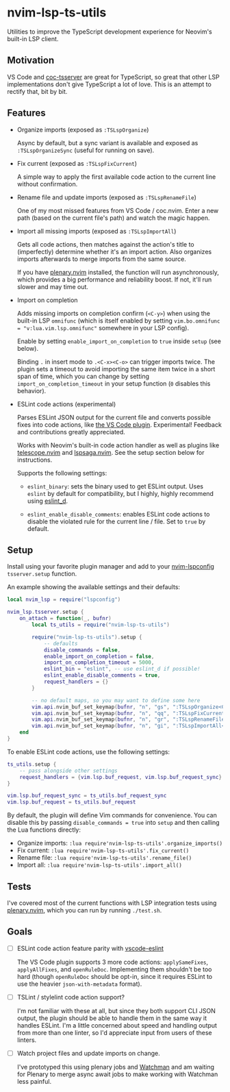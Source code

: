 # nvim-lsp-ts-utils

Utilities to improve the TypeScript development experience for Neovim's
built-in LSP client.

## Motivation

VS Code and [coc-tsserver](https://github.com/neoclide/coc-tsserver) are great
for TypeScript, so great that other LSP implementations don't give TypeScript a
lot of love. This is an attempt to rectify that, bit by bit.

## Features

- Organize imports (exposed as `:TSLspOrganize`)

  Async by default, but a sync variant is available and exposed as
  `:TSLspOrganizeSync` (useful for running on save).

- Fix current (exposed as `:TSLspFixCurrent`)

  A simple way to apply the first available code action to the current line
  without confirmation.

- Rename file and update imports (exposed as `:TSLspRenameFile`)

  One of my most missed features from VS Code / coc.nvim. Enter a new path
  (based on the current file's path) and watch the magic happen.

- Import all missing imports (exposed as `:TSLspImportAll`)

  Gets all code actions, then matches against the action's title to
  (imperfectly) determine whether it's an import action. Also organizes imports
  afterwards to merge imports from the same source.

  If you have [plenary.nvim](https://github.com/nvim-lua/plenary.nvim)
  installed, the function will run asynchronously, which provides a big
  performance and reliability boost. If not, it'll run slower and may time out.

- Import on completion

  Adds missing imports on completion confirm (`<C-y>`) when using the built-in
  LSP `omnifunc` (which is itself enabled by setting
  `vim.bo.omnifunc = "v:lua.vim.lsp.omnifunc"` somewhere in your LSP config).

  Enable by setting `enable_import_on_completion` to `true` inside `setup` (see
  below).

  Binding `.` in insert mode to `.<C-x><C-o>` can trigger imports twice. The
  plugin sets a timeout to avoid importing the same item twice in a short span
  of time, which you can change by setting `import_on_completion_timeout` in
  your setup function (`0` disables this behavior).

- ESLint code actions (experimental)

  Parses ESLint JSON output for the current file and converts possible fixes
  into code actions, like [the VS Code
  plugin](https://github.com/Microsoft/vscode-eslint). Experimental! Feedback
  and contributions greatly appreciated.

  Works with Neovim's built-in code action handler as well as plugins like
  [telescope.nvim](https://github.com/nvim-telescope/telescope.nvim) and
  [lspsaga.nvim](https://github.com/glepnir/lspsaga.nvim). See the setup section
  below for instructions.

  Supports the following settings:

  - `eslint_binary`: sets the binary used to get ESLint output. Uses `eslint` by
    default for compatibility, but I highly, highly recommend using
    [eslint_d](https://github.com/mantoni/eslint_d.js).

  - `eslint_enable_disable_comments`: enables ESLint code actions to disable the
    violated rule for the current line / file. Set to `true` by default.

## Setup

Install using your favorite plugin manager and add to your
[nvim-lspconfig](https://github.com/neovim/nvim-lspconfig) `tsserver.setup` function.

An example showing the available settings and their defaults:

```lua
local nvim_lsp = require("lspconfig")

nvim_lsp.tsserver.setup {
    on_attach = function(_, bufnr)
        local ts_utils = require("nvim-lsp-ts-utils")

        require("nvim-lsp-ts-utils").setup {
            -- defaults
            disable_commands = false,
            enable_import_on_completion = false,
            import_on_completion_timeout = 5000,
            eslint_bin = "eslint", -- use eslint_d if possible!
            eslint_enable_disable_comments = true,
            request_handlers = {}
        }

        -- no default maps, so you may want to define some here
        vim.api.nvim_buf_set_keymap(bufnr, "n", "gs", ":TSLspOrganize<CR>", {silent = true})
        vim.api.nvim_buf_set_keymap(bufnr, "n", "qq", ":TSLspFixCurrent<CR>", {silent = true})
        vim.api.nvim_buf_set_keymap(bufnr, "n", "gr", ":TSLspRenameFile<CR>", {silent = true})
        vim.api.nvim_buf_set_keymap(bufnr, "n", "gi", ":TSLspImportAll<CR>", {silent = true})
    end
}
```

To enable ESLint code actions, use the following settings:

```lua
ts_utils.setup {
    -- pass alongside other settings
    request_handlers = {vim.lsp.buf_request, vim.lsp.buf_request_sync}
}

vim.lsp.buf_request_sync = ts_utils.buf_request_sync
vim.lsp.buf_request = ts_utils.buf_request
```

By default, the plugin will define Vim commands for convenience. You can
disable this by passing `disable_commands = true` into `setup` and then calling
the Lua functions directly:

- Organize imports: `:lua require'nvim-lsp-ts-utils'.organize_imports()`
- Fix current: `:lua require'nvim-lsp-ts-utils'.fix_current()`
- Rename file: `:lua require'nvim-lsp-ts-utils'.rename_file()`
- Import all: `:lua require'nvim-lsp-ts-utils'.import_all()`

## Tests

I've covered most of the current functions with LSP integration tests using
[plenary.nvim](https://github.com/nvim-lua/plenary.nvim), which you can run by
running `./test.sh`.

## Goals

- [ ] ESLint code action feature parity with [vscode-eslint](https://github.com/microsoft/vscode-eslint)

  The VS Code plugin supports 3 more code actions: `applySameFixes`,
  `applyAllFixes`, and `openRuleDoc`. Implementing them shouldn't be too hard
  (though `openRuleDoc` should be opt-in, since it requires ESLint to use the
  heavier `json-with-metadata` format).

- [ ] TSLint / stylelint code action support?

  I'm not familiar with these at all, but since they both support CLI JSON
  output, the plugin should be able to handle them in the same way it handles
  ESLint. I'm a little concerned about speed and handling output from more than
  one linter, so I'd appreciate input from users of these linters.

- [ ] Watch project files and update imports on change.

  I've prototyped this using plenary jobs and
  [Watchman](https://facebook.github.io/watchman/) and am waiting for Plenary to
  merge async await jobs to make working with Watchman less painful.
